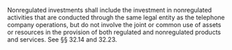 Nonregulated investments shall include the investment in nonregulated activities that are conducted through the same legal entity as the telephone company operations, but do not involve the joint or common use of assets or resources in the provision of both regulated and nonregulated products and services. See §§ 32.14 and 32.23.


